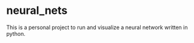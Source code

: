 # neural_nets

This is a personal project to run and visualize a neural network written in python. 
